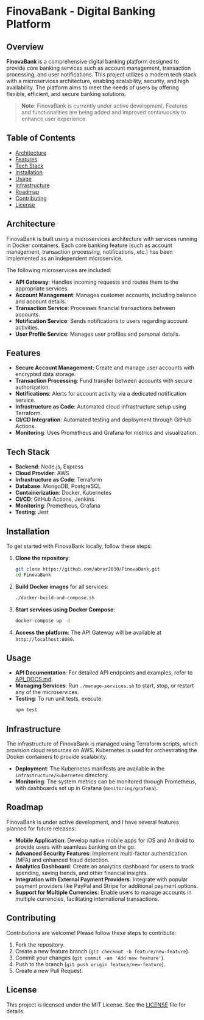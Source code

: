 # FinovaBank - Digital Banking Platform

## Overview

**FinovaBank** is a comprehensive digital banking platform designed to provide core banking services such as account management, transaction processing, and user notifications. This project utilizes a modern tech stack with a microservices architecture, enabling scalability, security, and high availability. The platform aims to meet the needs of users by offering flexible, efficient, and secure banking solutions.

> **Note**: FinovaBank is currently under active development. Features and functionalities are being added and improved continuously to enhance user experience.

## Table of Contents
- [Architecture](#architecture)
- [Features](#features)
- [Tech Stack](#tech-stack)
- [Installation](#installation)
- [Usage](#usage)
- [Infrastructure](#infrastructure)
- [Roadmap](#roadmap)
- [Contributing](#contributing)
- [License](#license)

## Architecture

FinovaBank is built using a microservices architecture with services running in Docker containers. Each core banking feature (such as account management, transaction processing, notifications, etc.) has been implemented as an independent microservice.

The following microservices are included:
- **API Gateway**: Handles incoming requests and routes them to the appropriate services.
- **Account Management**: Manages customer accounts, including balance and account details.
- **Transaction Service**: Processes financial transactions between accounts.
- **Notification Service**: Sends notifications to users regarding account activities.
- **User Profile Service**: Manages user profiles and personal details.

## Features

- **Secure Account Management**: Create and manage user accounts with encrypted data storage.
- **Transaction Processing**: Fund transfer between accounts with secure authorization.
- **Notifications**: Alerts for account activity via a dedicated notification service.
- **Infrastructure as Code**: Automated cloud infrastructure setup using Terraform.
- **CI/CD Integration**: Automated testing and deployment through GitHub Actions.
- **Monitoring**: Uses Prometheus and Grafana for metrics and visualization.

## Tech Stack

- **Backend**: Node.js, Express
- **Cloud Provider**: AWS
- **Infrastructure as Code**: Terraform
- **Database**: MongoDB, PostgreSQL
- **Containerization**: Docker, Kubernetes
- **CI/CD**: GitHub Actions, Jenkins
- **Monitoring**: Prometheus, Grafana
- **Testing**: Jest

## Installation

To get started with FinovaBank locally, follow these steps:

1. **Clone the repository**:
   ```sh
   git clone https://github.com/abrar2030/FinovaBank.git
   cd FinovaBank
   ```

2. **Build Docker images** for all services:
   ```sh
   ./docker-build-and-compose.sh
   ```

3. **Start services using Docker Compose**:
   ```sh
   docker-compose up -d
   ```

4. **Access the platform**:
   The API Gateway will be available at `http://localhost:8080`.

## Usage

- **API Documentation**: For detailed API endpoints and examples, refer to [API_DOCS.md](documentation/api-doc).
- **Managing Services**: Run `./manage-services.sh` to start, stop, or restart any of the microservices.
- **Testing**: To run unit tests, execute:
  ```sh
  npm test
  ```

## Infrastructure

The infrastructure of FinovaBank is managed using Terraform scripts, which provision cloud resources on AWS. Kubernetes is used for orchestrating the Docker containers to provide scalability.

- **Deployment**: The Kubernetes manifests are available in the `infrastructure/kubernetes` directory.
- **Monitoring**: The system metrics can be monitored through Prometheus, with dashboards set up in Grafana (`monitoring/grafana`).

## Roadmap

FinovaBank is under active development, and I have several features planned for future releases:

- **Mobile Application**: Develop native mobile apps for iOS and Android to provide users with seamless banking on the go.
- **Advanced Security Features**: Implement multi-factor authentication (MFA) and enhanced fraud detection.
- **Analytics Dashboard**: Create an analytics dashboard for users to track spending, saving trends, and other financial insights.
- **Integration with External Payment Providers**: Integrate with popular payment providers like PayPal and Stripe for additional payment options.
- **Support for Multiple Currencies**: Enable users to manage accounts in multiple currencies, facilitating international transactions.

## Contributing

Contributions are welcome! Please follow these steps to contribute:

1. Fork the repository.
2. Create a new feature branch (`git checkout -b feature/new-feature`).
3. Commit your changes (`git commit -am 'Add new feature'`).
4. Push to the branch (`git push origin feature/new-feature`).
5. Create a new Pull Request.

## License

This project is licensed under the MIT License. See the [LICENSE](LICENSE) file for details.
